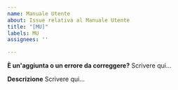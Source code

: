 ```yaml
---
name: Manuale Utente
about: Issue relativa al Manuale Utente
title: "[MU]"
labels: MU
assignees: ''

---
```


**È un'aggiunta o un errore da correggere?**
Scrivere qui...

**Descrizione**
Scrivere qui...
